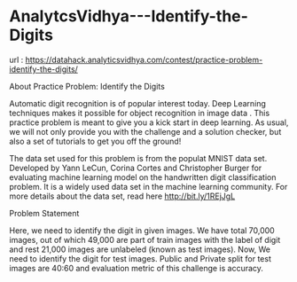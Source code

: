 # AnalytcsVidhya---Identify-the-Digits

url : https://datahack.analyticsvidhya.com/contest/practice-problem-identify-the-digits/


About Practice Problem: Identify the Digits

Automatic digit recognition is of popular interest today. Deep Learning techniques makes it possible for object recognition in image data . This practice problem is meant to give you a kick start in deep learning. As usual, we will not only provide you with the challenge and a solution checker, but also a set of tutorials to get you off the ground!
 
The data set used for this problem is from the populat MNIST data set. Developed by Yann LeCun, Corina Cortes and Christopher Burger for evaluating machine learning model on the handwritten digit classification problem. It is a widely used data set in the machine learning community. For more details about the data set, read here http://bit.ly/1REjJgL


Problem Statement

Here, we need to identify the digit in given images. We have total 70,000 images, out of which 49,000 are part of train images with the label of digit and rest 21,000 images are unlabeled (known as test images). Now, We need to identify the digit for test images. Public and Private split for test images are 40:60 and evaluation metric of this challenge is accuracy. 

